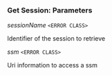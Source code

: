 

### Get Session: Parameters  
  
<article>

*sessionName* `<ERROR CLASS>` 

Identifier of the session to retrieve

</article>
<article>

*ssm* `<ERROR CLASS>` 

Uri information to access a ssm

</article>

